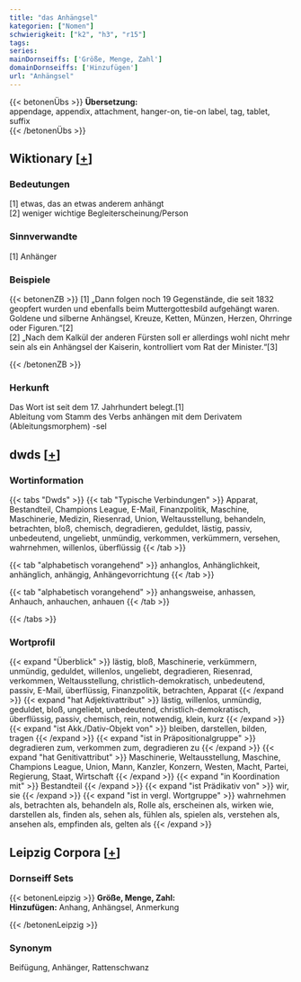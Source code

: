 ```yaml
---
title: "das Anhängsel"
kategorien: ["Nomen"]
schwierigkeit: ["k2", "h3", "r15"]
tags:
series:
mainDornseiffs: ['Größe, Menge, Zahl']
domainDornseiffs: ['Hinzufügen']
url: "Anhängsel"
---
```


{{< betonenÜbs >}}
**Übersetzung:**  
appendage, appendix, attachment, hanger-on, tie-on label, tag, tablet, suffix  
{{< /betonenÜbs >}}

## Wiktionary [[+](https://de.wiktionary.org/wiki/Anhängsel)]

### Bedeutungen
[1] etwas, das an etwas anderem anhängt  
[2] weniger wichtige Begleiterscheinung/Person  

### Sinnverwandte
[1] Anhänger  

### Beispiele
{{< betonenZB >}}
[1] „Dann folgen noch 19 Gegenstände, die seit 1832 geopfert wurden und ebenfalls beim Muttergottesbild aufgehängt waren. Goldene und silberne Anhängsel, Kreuze, Ketten, Münzen, Herzen, Ohrringe oder Figuren.“[2]  
[2] „Nach dem Kalkül der anderen Fürsten soll er allerdings wohl nicht mehr sein als ein Anhängsel der Kaiserin, kontrolliert vom Rat der Minister.“[3]  

{{< /betonenZB >}}
### Herkunft
Das Wort ist seit dem 17. Jahrhundert belegt.[1]  
Ableitung vom Stamm des Verbs anhängen mit dem Derivatem (Ableitungsmorphem) -sel  



## dwds [[+](https://www.dwds.de/wb/Anhängsel)]

### Wortinformation
{{< tabs "Dwds" >}}
{{< tab "Typische Verbindungen" >}}
Apparat, Bestandteil, Champions League, E-Mail, Finanzpolitik, Maschine, Maschinerie, Medizin, Riesenrad, Union, Weltausstellung, behandeln, betrachten, bloß, chemisch, degradieren, geduldet, lästig, passiv, unbedeutend, ungeliebt, unmündig, verkommen, verkümmern, versehen, wahrnehmen, willenlos, überflüssig
{{< /tab >}}

{{< tab "alphabetisch vorangehend" >}}
anhanglos, Anhänglichkeit, anhänglich, anhängig, Anhängevorrichtung
{{< /tab >}}

{{< tab "alphabetisch vorangehend" >}}
anhangsweise, anhassen, Anhauch, anhauchen, anhauen
{{< /tab >}}

{{< /tabs >}}

### Wortprofil
{{< expand "Überblick" >}} lästig, bloß, Maschinerie, verkümmern, unmündig, geduldet, willenlos, ungeliebt, degradieren, Riesenrad, verkommen, Weltausstellung, christlich-demokratisch, unbedeutend, passiv, E-Mail, überflüssig, Finanzpolitik, betrachten, Apparat {{< /expand >}}
{{< expand "hat Adjektivattribut" >}} lästig, willenlos, unmündig, geduldet, bloß, ungeliebt, unbedeutend, christlich-demokratisch, überflüssig, passiv, chemisch, rein, notwendig, klein, kurz {{< /expand >}}
{{< expand "ist Akk./Dativ-Objekt von" >}} bleiben, darstellen, bilden, tragen {{< /expand >}}
{{< expand "ist in Präpositionalgruppe" >}} degradieren zum, verkommen zum, degradieren zu {{< /expand >}}
{{< expand "hat Genitivattribut" >}} Maschinerie, Weltausstellung, Maschine, Champions League, Union, Mann, Kanzler, Konzern, Westen, Macht, Partei, Regierung, Staat, Wirtschaft {{< /expand >}}
{{< expand "in Koordination mit" >}} Bestandteil {{< /expand >}}
{{< expand "ist Prädikativ von" >}} wir, sie {{< /expand >}}
{{< expand "ist in vergl. Wortgruppe" >}} wahrnehmen als, betrachten als, behandeln als, Rolle als, erscheinen als, wirken wie, darstellen als, finden als, sehen als, fühlen als, spielen als, verstehen als, ansehen als, empfinden als, gelten als {{< /expand >}}

## Leipzig Corpora [[+](https://corpora.uni-leipzig.de/en/res?word=Anhängsel&corpusId=deu_newscrawl-public_2018)]

### Dornseiff Sets
{{< betonenLeipzig >}}
**Größe, Menge, Zahl:**  
**Hinzufügen:** Anhang, Anhängsel, Anmerkung  

{{< /betonenLeipzig >}}

### Synonym
Beifügung, Anhänger, Rattenschwanz

